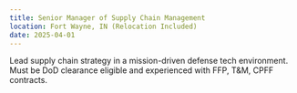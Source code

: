 ```yaml
---
title: Senior Manager of Supply Chain Management
location: Fort Wayne, IN (Relocation Included)
date: 2025-04-01
---
```


Lead supply chain strategy in a mission-driven defense tech environment. Must be DoD clearance eligible and experienced with FFP, T&M, CPFF contracts.
